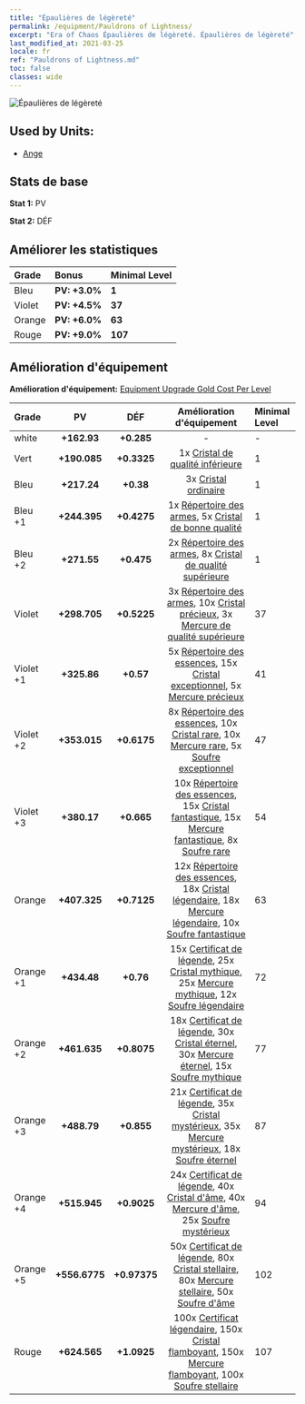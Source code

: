 ```yaml
---
title: "Épaulières de légèreté"
permalink: /equipment/Pauldrons of Lightness/
excerpt: "Era of Chaos Épaulières de légèreté. Épaulières de légèreté"
last_modified_at: 2021-03-25
locale: fr
ref: "Pauldrons of Lightness.md"
toc: false
classes: wide
---
```


  ![Épaulières de légèreté](/images/e/e_1074.png)

## Used by Units:

* [Ange](/fr/units/Angel/) 


## Stats de base
 **Stat 1:** PV

 **Stat 2:** DÉF

## Améliorer les statistiques

  |     Grade    |   Bonus | Minimal Level | 
  |:-------------|:--------|:--------------| 
  | Bleu | **PV: +3.0%** | **1** | 
  | Violet | **PV: +4.5%** | **37** | 
  | Orange | **PV: +6.0%** | **63** | 
  | Rouge | **PV: +9.0%** | **107** | 


## Amélioration d'équipement
 **Amélioration d'équipement:** [Equipment Upgrade Gold Cost Per Level](/equipment/EquipmentUpgradeCostPerLevel/) 

  |          Grade      | PV | DÉF | Amélioration d'équipement | Minimal Level |
  |:--------------------|:---------:|:---------:|:----------------:|:--------------|
  | white | **+162.93** | **+0.285** | - | - |
  | Vert | **+190.085** | **+0.3325** | 1x [Cristal de qualité inférieure](/fr/Items/mat_5/) | 1 |
  | Bleu | **+217.24** | **+0.38** | 3x [Cristal ordinaire](/fr/Items/mat_11/) | 1 |
  | Bleu +1 | **+244.395** | **+0.4275** | 1x [Répertoire des armes](/fr/Items/mat_18/), 5x [Cristal de bonne qualité](/fr/Items/mat_17/) | 1 |
  | Bleu +2 | **+271.55** | **+0.475** | 2x [Répertoire des armes](/fr/Items/mat_25/), 8x [Cristal de qualité supérieure](/fr/Items/mat_24/) | 1 |
  | Violet | **+298.705** | **+0.5225** | 3x [Répertoire des armes](/fr/Items/mat_32/), 10x [Cristal précieux](/fr/Items/mat_31/), 3x [Mercure de qualité supérieure](/fr/Items/mat_21/) | 37 |
  | Violet +1 | **+325.86** | **+0.57** | 5x [Répertoire des essences](/fr/Items/mat_39/), 15x [Cristal exceptionnel](/fr/Items/mat_38/), 5x [Mercure précieux](/fr/Items/mat_28/) | 41 |
  | Violet +2 | **+353.015** | **+0.6175** | 8x [Répertoire des essences](/fr/Items/mat_46/), 10x [Cristal rare](/fr/Items/mat_45/), 10x [Mercure rare](/fr/Items/mat_42/), 5x [Soufre exceptionnel](/fr/Items/mat_36/) | 47 |
  | Violet +3 | **+380.17** | **+0.665** | 10x [Répertoire des essences](/fr/Items/mat_53/), 15x [Cristal fantastique](/fr/Items/mat_52/), 15x [Mercure fantastique](/fr/Items/mat_49/), 8x [Soufre rare](/fr/Items/mat_43/) | 54 |
  | Orange | **+407.325** | **+0.7125** | 12x [Répertoire des essences](/fr/Items/mat_60/), 18x [Cristal légendaire](/fr/Items/mat_59/), 18x [Mercure légendaire](/fr/Items/mat_56/), 10x [Soufre fantastique](/fr/Items/mat_50/) | 63 |
  | Orange +1 | **+434.48** | **+0.76** | 15x [Certificat de légende](/fr/Items/mat_67/), 25x [Cristal mythique](/fr/Items/mat_66/), 25x [Mercure mythique](/fr/Items/mat_63/), 12x [Soufre légendaire](/fr/Items/mat_57/) | 72 |
  | Orange +2 | **+461.635** | **+0.8075** | 18x [Certificat de légende](/fr/Items/mat_74/), 30x [Cristal éternel](/fr/Items/mat_73/), 30x [Mercure éternel](/fr/Items/mat_70/), 15x [Soufre mythique](/fr/Items/mat_64/) | 77 |
  | Orange +3 | **+488.79** | **+0.855** | 21x [Certificat de légende](/fr/Items/mat_81/), 35x [Cristal mystérieux](/fr/Items/mat_80/), 35x [Mercure mystérieux](/fr/Items/mat_77/), 18x [Soufre éternel](/fr/Items/mat_71/) | 87 |
  | Orange +4 | **+515.945** | **+0.9025** | 24x [Certificat de légende](/fr/Items/mat_88/), 40x [Cristal d'âme](/fr/Items/mat_87/), 40x [Mercure d'âme](/fr/Items/mat_84/), 25x [Soufre mystérieux](/fr/Items/mat_78/) | 94 |
  | Orange +5 | **+556.6775** | **+0.97375** | 50x [Certificat de légende](/fr/Items/mat_95/), 80x [Cristal stellaire](/fr/Items/mat_94/), 80x [Mercure stellaire](/fr/Items/mat_91/), 50x [Soufre d'âme](/fr/Items/mat_85/) | 102 |
  | Rouge | **+624.565** | **+1.0925** | 100x [Certificat légendaire](/fr/Items/mat_102/), 150x [Cristal flamboyant](/fr/Items/mat_101/), 150x [Mercure flamboyant](/fr/Items/mat_98/), 100x [Soufre stellaire](/fr/Items/mat_92/) | 107 |

